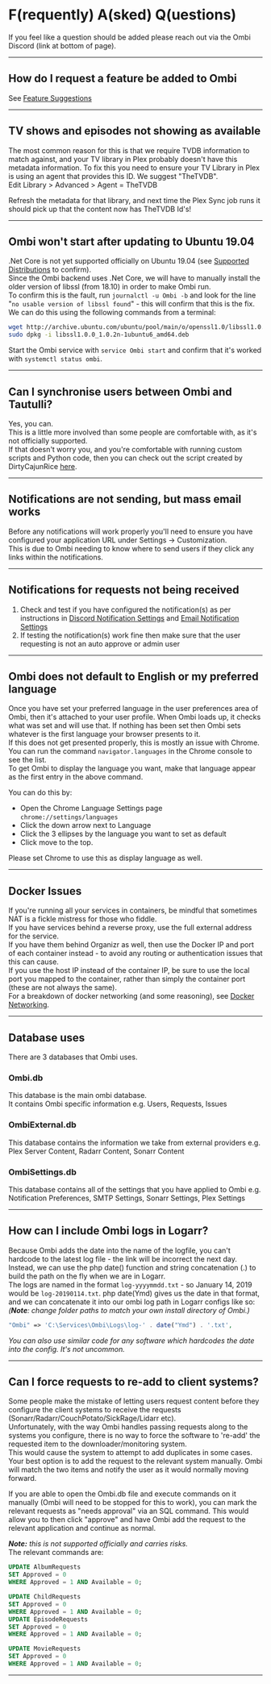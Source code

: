 # F(requently) A(sked) Q(uestions)

If you feel like a question should be added please reach out via the Ombi Discord (link at bottom of page).  
***

## How do I request a feature be added to Ombi

See [Feature Suggestions](../info/feature-suggestions)
***

## TV shows and episodes not showing as available

The most common reason for this is that we require TVDB information to match against, and your TV library in Plex probably doesn't have this metadata information.
To fix this you need to ensure your TV Library in Plex is using an agent that provides this ID. We suggest "TheTVDB".  
Edit Library > Advanced > Agent = TheTVDB

Refresh the metadata for that library, and next time the Plex Sync job runs it should pick up that the content now has TheTVDB Id's!
***

## Ombi won't start after updating to Ubuntu 19.04

.Net Core is not yet supported officially on Ubuntu 19.04 (see [Supported Distributions](https://docs.microsoft.com/en-us/dotnet/core/install/linux-ubuntu#supported-distributions) to confirm).  
Since the Ombi backend uses .Net Core, we will have to manually install the older version of libssl (from 18.10) in order to make Ombi run.  
To confirm this is the fault, run `journalctl -u Ombi -b` and look for the line "`no usable version of libssl found`" - this will confirm that this is the fix.  
We can do this using the following commands from a terminal:

````bash
wget http://archive.ubuntu.com/ubuntu/pool/main/o/openssl1.0/libssl1.0.0_1.0.2n-1ubuntu6_amd64.deb
sudo dpkg -i libssl1.0.0_1.0.2n-1ubuntu6_amd64.deb
````

Start the Ombi service with `service Ombi start` and confirm that it's worked with `systemctl status ombi`.
***

## Can I synchronise users between Ombi and Tautulli?

Yes, you can.  
This is a little more involved than some people are comfortable with, as it's not officially supported.  
If that doesn't worry you, and you're comfortable with running custom scripts and Python code, then you can check out the script created by DirtyCajunRice [here](scripting/ombi-tautulli.md).
***

## Notifications are not sending, but mass email works

Before any notifications will work properly you'll need to ensure you have configured your application URL under Settings -> Customization.  
This is due to Ombi needing to know where to send users if they click any links within the notifications.
***

## Notifications for requests not being received

1. Check and test if you have configured the notification(s) as per instructions in [Discord Notification Settings](https://github.com/tidusjar/Ombi/wiki/Discord-Notification-Settings) and [Email Notification Settings](https://github.com/tidusjar/Ombi/wiki/Email-Notification-Settings)
2. If testing the notification(s) work fine then make sure that the user requesting is not an auto approve or admin user

***

## Ombi does not default to English or my preferred language

Once you have set your preferred language in the user preferences area of Ombi, then it's attached to your user profile. When Ombi loads up, it checks what was set and will use that. If nothing has been set then Ombi sets whatever is the first language your browser presents to it.  
If this does not get presented properly, this is mostly an issue with Chrome.  
You can run the command `navigator.languages` in the Chrome console to see the list.  
To get Ombi to display the language you want, make that language appear as the first entry in the above command.

You can do this by:

- Open the Chrome Language Settings page  
`chrome://settings/languages`
- Click the down arrow next to Language
- Click the 3 ellipses by the language you want to set as default
- Click move to the top.

Please set Chrome to use this as display language as well.
***

## Docker Issues

If you're running all your services in containers, be mindful that sometimes NAT is a fickle mistress for those who fiddle.  
If you have services behind a reverse proxy, use the full external address for the service.  
If you have them behind Organizr as well, then use the Docker IP and port of each container instead - to avoid any routing or authentication issues that this can cause.  
If you use the host IP instead of the container IP, be sure to use the local port you mapped to the container, rather than simply the container port (these are not always the same).  
For a breakdown of docker networking (and some reasoning), see [Docker Networking](https://github.com/tidusjar/Ombi/wiki/Docker-Containers).
***

## Database uses

There are 3 databases that Ombi uses.

### Ombi.db

This database is the main ombi database.  
It contains Ombi specific information e.g. Users, Requests, Issues

### OmbiExternal.db

This database contains the information we take from external providers e.g. Plex Server Content, Radarr Content, Sonarr Content

### OmbiSettings.db

This database contains all of the settings that you have applied to Ombi e.g. Notification Preferences, SMTP Settings, Sonarr Settings, Plex Settings

***

## How can I include Ombi logs in Logarr?

Because Ombi adds the date into the name of the logfile, you can't hardcode to the latest log file - the link will be incorrect the next day.  
Instead, we can use the php date() function and string concatenation (.) to build the path on the fly when we are in Logarr.  
The logs are named in the format `log-yyyymmdd.txt` - so January 14, 2019 would be `log-20190114.txt`. php date(Ymd) gives us the date in that format, and we can concatenate it into our ombi log path in Logarr configs like so:  
_(**Note**: change folder paths to match your own install directory of Ombi.)_  

````php
"Ombi" => 'C:\Services\Ombi\Logs\log-' . date("Ymd") . '.txt',
````

_You can also use similar code for any software which hardcodes the date into the config. It's not uncommon._

***

## Can I force requests to re-add to client systems?

Some people make the mistake of letting users request content before they configure the client systems to receive the requests (Sonarr/Radarr/CouchPotato/SickRage/Lidarr etc).  
Unfortunately, with the way Ombi handles passing requests along to the systems you configure, there is no way to force the software to 're-add' the requested item to the downloader/monitoring system.  
This would cause the system to attempt to add duplicates in some cases. Your best option is to add the request to the relevant system manually. Ombi will match the two items and notify the user as it would normally moving forward.  
  
If you are able to open the Ombi.db file and execute commands on it manually (Ombi will need to be stopped for this to work), you can mark the relevant requests as "needs approval" via an SQL command. This would allow you to then click "approve" and have Ombi add the request to the relevant application and continue as normal.  

_**Note:** this is not supported officially and carries risks._  
The relevant commands are:  

```sql
UPDATE AlbumRequests
SET Approved = 0
WHERE Approved = 1 AND Available = 0;

UPDATE ChildRequests
SET Approved = 0
WHERE Approved = 1 AND Available = 0;
UPDATE EpisodeRequests
SET Approved = 0
WHERE Approved = 1 AND Available = 0;

UPDATE MovieRequests
SET Approved = 0 
WHERE Approved = 1 AND Available = 0;
```

***
